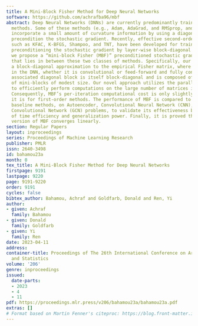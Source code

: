 ```yaml
---
title: A Mini-Block Fisher Method for Deep Neural Networks
software: https://github.com/achrafba96/mbf
abstract: Deep Neural Networks (DNNs) are currently predominantly trained using first-order
  methods. Some of these methods (e.g., Adam, AdaGrad, and RMSprop, and their variants)
  incorporate a small amount of curvature information by using a diagonal matrix to
  precondition the stochastic gradient. Recently, effective second-order methods,
  such as KFAC, K-BFGS, Shampoo, and TNT, have been developed for training DNNs, by
  preconditioning the stochastic gradient by layer-wise block-diagonal matrices. Here
  we propose a “mini-block Fisher (MBF)” preconditioned stochastic gradient method,
  that lies in between these two classes of methods. Specifically, our method uses
  a block-diagonal approximation to the empirical Fisher matrix, where for each layer
  in the DNN, whether it is convolutional or feed-forward and fully connected, the
  associated diagonal block is itself block-diagonal and is composed of a large number
  of mini-blocks of modest size. Our novel approach utilizes the parallelism of GPUs
  to efficiently perform computations on the large number of matrices in each layer.
  Consequently, MBF’s per-iteration computational cost is only slightly higher than
  it is for first-order methods. The performance of MBF is compared to that of several
  baseline methods, on Autoencoder, Convolutional Neural Network (CNN), and Graph
  Convolutional Network (GCN) problems, to validate its effectiveness both in terms
  of time efficiency and generalization power. Finally, it is proved that an idealized
  version of MBF converges linearly.
section: Regular Papers
layout: inproceedings
series: Proceedings of Machine Learning Research
publisher: PMLR
issn: 2640-3498
id: bahamou23a
month: 0
tex_title: A Mini-Block Fisher Method for Deep Neural Networks
firstpage: 9191
lastpage: 9220
page: 9191-9220
order: 9191
cycles: false
bibtex_author: Bahamou, Achraf and Goldfarb, Donald and Ren, Yi
author:
- given: Achraf
  family: Bahamou
- given: Donald
  family: Goldfarb
- given: Yi
  family: Ren
date: 2023-04-11
address:
container-title: Proceedings of The 26th International Conference on Artificial Intelligence
  and Statistics
volume: '206'
genre: inproceedings
issued:
  date-parts:
  - 2023
  - 4
  - 11
pdf: https://proceedings.mlr.press/v206/bahamou23a/bahamou23a.pdf
extras: []
# Format based on Martin Fenner's citeproc: https://blog.front-matter.io/posts/citeproc-yaml-for-bibliographies/
---
```

